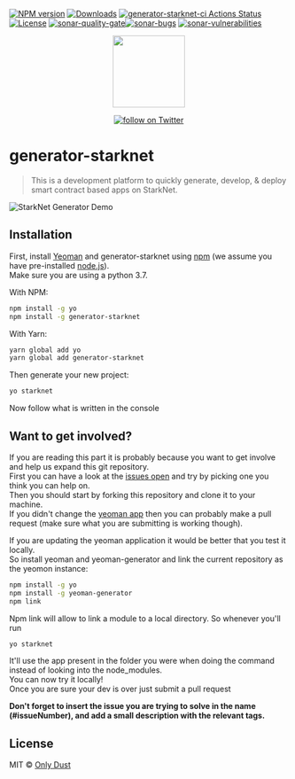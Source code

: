 [![NPM version][npm-image]][npm-url] [![Downloads][npmcharts-image]][npmcharts-url] 
[![generator-starknet-ci Actions Status](https://github.com/abdelhamidbakhta/generator-starknet/workflows/generator-starknet-ci/badge.svg)](https://github.com/onlydustxyz/generator-starknet/actions)
[![License](https://img.shields.io/badge/License-MIT-blue.svg)](https://github.com/onlydustxyz/generator-starknet/blob/main/LICENSE)
[![sonar-quality-gate][sonar-quality-gate]][sonar-url][![sonar-bugs][sonar-bugs]][sonar-url] [![sonar-vulnerabilities][sonar-vulnerabilities]][sonar-url]

<p align="center">
    <img src="./resources/StarkNet_logo.png"
        height="130">
</p>
<p align="center">
    <a href="https://twitter.com/intent/follow?screen_name=onlydust_xyz">
        <img src="https://img.shields.io/twitter/follow/onlydust_xyz?style=social&logo=twitter"
            alt="follow on Twitter"></a>
</p>

# generator-starknet

> This is a development platform to quickly generate, develop, &amp; deploy smart contract based apps on StarkNet.

![StarkNet Generator Demo](resources/demo.gif)

## Installation

First, install [Yeoman](http://yeoman.io) and generator-starknet using [npm](https://www.npmjs.com/) (we assume you have pre-installed [node.js](https://nodejs.org/)).  
Make sure you are using a python 3.7.

With NPM:

```bash
npm install -g yo
npm install -g generator-starknet
```

With Yarn:

```bash
yarn global add yo
yarn global add generator-starknet
```

Then generate your new project:

```bash
yo starknet
```

Now follow what is written in the console

## Want to get involved?
If you are reading this part it is probably because you want to get involve and help us expand this git repository.  
First you can have a look at the [issues open](https://github.com/onlydustxyz/generator-starknet/issues) and try by picking one you think you can help on.  
Then you should start by forking this repository and clone it to your machine.  
If you didn't change the [yeoman app](https://github.com/gaetbout/generator-starknet/blob/main/generators/app/index.js) then you can probably make a pull request (make sure what you are submitting is working though).    

If you are updating the yeoman application it would be better that you test it locally.  
So install yeoman and yeoman-generator and link the current repository as the yeomon instance:
```bash
npm install -g yo
npm install -g yeoman-generator
npm link
```
Npm link will allow to link a module to a local directory. So whenever you'll run  
```bash
yo starknet
```
It'll use the app present in the folder you were when doing the command instead of looking into the node_modules.  
You can now try it locally!  
Once you are sure your dev is over just submit a pull request  


**Don't forget to insert the issue you are trying to solve in the name (#issueNumber), and add a small description with the relevant tags.**


## License

MIT © [Only Dust](https://onlydust.xyz/)

[sonar-url]: https://sonarcloud.io/dashboard?id=abdelhamidbakhta_generator-starknet
[sonar-quality-gate]: https://sonarcloud.io/api/project_badges/measure?project=abdelhamidbakhta_generator-starknet&metric=alert_status
[sonar-coverage]: https://sonarcloud.io/api/project_badges/measure?project=abdelhamidbakhta_generator-starknet&metric=coverage
[sonar-bugs]: https://sonarcloud.io/api/project_badges/measure?project=abdelhamidbakhta_generator-starknet&metric=bugs
[sonar-vulnerabilities]: https://sonarcloud.io/api/project_badges/measure?project=abdelhamidbakhta_generator-starknet&metric=vulnerabilities
[npmcharts-image]: https://img.shields.io/npm/dm/generator-starknet.svg?label=Downloads&style=flat
[npmcharts-url]: https://npmcharts.com/compare/generator-starknet
[npm-image]: https://badge.fury.io/js/generator-starknet.svg
[npm-url]: https://npmjs.org/package/generator-starknet